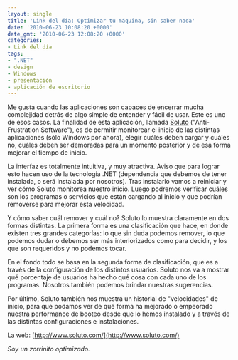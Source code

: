 ```yaml
---
layout: single
title: 'Link del día: Optimizar tu máquina, sin saber nada'
date: '2010-06-23 10:08:20 +0000'
date_gmt: '2010-06-23 12:08:20 +0000'
categories:
- Link del día
tags:
- ".NET"
- design
- Windows
- presentación
- aplicación de escritorio
---
```


Me gusta cuando las aplicaciones son capaces de encerrar mucha complejidad detrás de algo simple de entender y fácil de usar. Este es uno de esos casos. La finalidad de esta aplicación, llamada [Soluto](http://www.soluto.com/) ("Anti-Frustration Software"), es de permitir monitorear el inicio de las distintas aplicaciones (sólo Windows por ahora), elegir cuáles deben cargar y cuáles no, cuáles deben ser demoradas para un momento posterior y de esa forma mejorar el tiempo de inicio.

La interfaz es totalmente intuitiva, y muy atractiva. Aviso que para lograr esto hacen uso de la tecnología .NET (dependencia que debemos de tener instalada, o será instalada por nosotros). Tras instalarlo vamos a reiniciar y ver cómo Soluto monitorea nuestro inicio. Luego podremos verificar cuáles son los programas o servicios que están cargando al inicio y que podrían removerse para mejorar esta velocidad.

Y cómo saber cuál remover y cuál no? Soluto lo muestra claramente en dos formas distintas. La primera forma es una clasificación que hace, en donde existen tres grandes categorías: lo que sin duda podemos remover, lo que podemos dudar o debemos ser más interiorizados como para decidir, y los que son requeridos y no podemos tocar.

En el fondo todo se basa en la segunda forma de clasificación, que es a través de la configuración de los distintos usuarios. Soluto nos va a mostrar qué porcentaje de usuarios ha hecho qué cosa con cada uno de los programas. Nosotros también podemos brindar nuestras sugerencias.

Por último, Soluto también nos muestra un historial de "velocidades" de inicio, para que podamos ver de qué forma ha mejorado o empeorado nuestra performance de booteo desde que lo hemos instalado y a través de las distintas configuraciones e instalaciones.

La web: [http://www.soluto.com/](http://www.soluto.com/)

_Soy un zorrinito optimizado._
